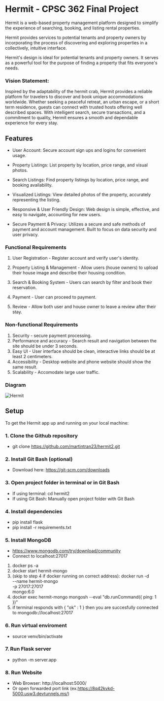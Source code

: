 # Hermit - CPSC 362 Final Project

Hermit is a web-based property management platform designed to simplify the experience of searching, booking, and listing rental properties.

Hermit provides services to potential tenants and property owners by incorporating the process of discovering and exploring properties in a collectively, intuitive interface.

Hermit's design is ideal for potential tenants and property owners. It serves as a powerful tool for the purpose of finding a property that fits everyone's needs. 

### Vision Statement:
Inspired by the adaptability of the hermit crab, Hermit provides a reliable platform for travelers to discover and book unique accommodations worldwide. Whether seeking a peaceful retreat, an urban escape, or a short term residence, guests can connect with trusted hosts offering well described spaces. With intelligent search, secure transactions, and a commitment to quality, Hermit ensures a smooth and dependable experience for every stay.


## Features
- User Account: Secure account sign ups and logins for convenient usage.

- Property Listings: List property by location, price range, and visual photos.

- Search Listings: Find property listings by location, price range, and booking availability.

- Visualized Listings: View detailed photos of the property, accurately representing the listing.

- Responsive & User Friendly Design: Web design is simple, effective, and easy to navigate, accounting for new users.

- Secure Payment & Privacy: Utilizes a secure and safe methods of payment and account management. Built to focus on data security and user privacy.

### Functional Requirements

1. User Registration - Register account and verify user's identity.

2. Property Listing & Management - Allow users (house owners) to upload their house image and describe their housing condition.

3. Search & Booking System - Users can search by filter and book their reservation.

4. Payment - User can proceed to payment.

5. Review - Allow both user and house owner to leave a review after their stay.

### Non-functional Requirements

1. Security - secure payment processing.
2. Performance and accuracy - Search result and navigation between the site should be under 3 seconds.
3. Easy UI - User interface should be clean, interactive links should be at least 2 centimeters.
4. Accessibility - Desktop website and phone website should show the same result.
5. Scalability - Accomodate large user traffic.

### Diagram

![Hermit](https://github.com/user-attachments/assets/63e3fac6-d8c0-4c1a-86b1-4b64129ccd05)

## Setup
To get the Hermit app up and running on your local machine:

### 1. Clone the Github repository
- git clone https://github.com/martintran23/hermit2.git

### 2. Install Git Bash (optional)
- Download here: https://git-scm.com/downloads

### 3. Open project folder in terminal or in Git Bash
- If using terminal: cd hermit2
- If using Git Bash: Manually open project folder with Git Bash

### 4. Install dependencies
- pip install flask
- pip install -r requirements.txt

### 5. Install MongoDB
- https://www.mongodb.com/try/download/community
- Connect to localhost:27017
1. docker ps -a
2. docker start hermit-mongo
3. (skip to step 4 if docker running on correct address):
docker run -d \
  --name hermit-mongo \
  -p 27017:27017 \
  mongo:6.0
4. docker exec hermit-mongo mongosh --eval "db.runCommand({ ping: 1 })"
5. if terminal responds with { "ok" : 1 } then you are succesfully connected to mongodb://localhost:27017

### 6. Run virtual enviroment
- source venv/bin/activate

### 7. Run Flask server
- python -m server.app

### 8. Run Website
- Web Browser: http://localhost:5000/
- Or open forwarded port link (ex.https://8q42kvkd-5000.usw3.devtunnels.ms/)